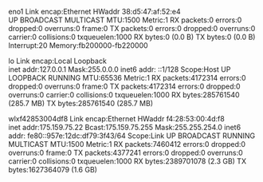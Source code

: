 eno1      Link encap:Ethernet  HWaddr 38:d5:47:af:52:e4  
          UP BROADCAST MULTICAST  MTU:1500  Metric:1
          RX packets:0 errors:0 dropped:0 overruns:0 frame:0
          TX packets:0 errors:0 dropped:0 overruns:0 carrier:0
          collisions:0 txqueuelen:1000 
          RX bytes:0 (0.0 B)  TX bytes:0 (0.0 B)
          Interrupt:20 Memory:fb200000-fb220000 

lo        Link encap:Local Loopback  
          inet addr:127.0.0.1  Mask:255.0.0.0
          inet6 addr: ::1/128 Scope:Host
          UP LOOPBACK RUNNING  MTU:65536  Metric:1
          RX packets:4172314 errors:0 dropped:0 overruns:0 frame:0
          TX packets:4172314 errors:0 dropped:0 overruns:0 carrier:0
          collisions:0 txqueuelen:1000 
          RX bytes:285761540 (285.7 MB)  TX bytes:285761540 (285.7 MB)

wlxf42853004df8 Link encap:Ethernet  HWaddr f4:28:53:00:4d:f8  
          inet addr:175.159.75.22  Bcast:175.159.75.255  Mask:255.255.254.0
          inet6 addr: fe80::957e:12dc:df79:3f43/64 Scope:Link
          UP BROADCAST RUNNING MULTICAST  MTU:1500  Metric:1
          RX packets:7460412 errors:0 dropped:0 overruns:0 frame:0
          TX packets:4377241 errors:0 dropped:0 overruns:0 carrier:0
          collisions:0 txqueuelen:1000 
          RX bytes:2389701078 (2.3 GB)  TX bytes:1627364079 (1.6 GB)

